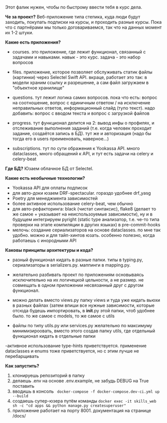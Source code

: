 Этот фалик нужен, чтобы по быстрому ввести тебя в курс дела.

**Че за проект?**
Веб-приложение типа степика, куда люди будут заходить, покупать подписки на курсы, и проходить разные курсы. Пока что с партнёрами мы только договариваемся, так что на данных момент их 1-2 штуки.

**Какие есть приложения?**
- courses. это приложение, где лежит функционал, 
связанный с задачами и навыками. навык - это курс. задача - это набор вопросов

- files. приложение, которое позволяет обслуживать статик файлы (картинки)
через Selectel Swift API. вкраце, работает это так: в модели храним ссылку и разрешение, а сам файл загружаем в "объектное хранилище"

- questions. тут лежит логика самих вопросов. 
пока что есть: вопрос на соотношение, вопрос с единичным ответом / на исключение неправильных ответов, 
информационный слайд (тупо текст). надо добавить: вопрос с вводом текста и вопрос с загрузкой файлов

- progress. тут функционал делится на 2: вывод инфы о профилях, и отслеживание выполнения заданий 
(т.е. когда человек проходит задание, создаётся запись в БД). тут же и авторизация (надо бы тогда его в users преименовать, наверное...)

- subscriptions. тут по сути ображения к Yookassa API. много dataclasses, много обращений к API, и тут есть задачи на celery и celery-beat

**Где БД?**
Юзаем облачное БД от Selectel.

**Какие есть необычные технологии?**
- Yookassa API для оплаты подписок
- для авто-доки юзаем DRF-spectacular. гораздо удобнее drf_yasg
- Poetry для менеджмента зависимостей
- более активное использование celery-beat, чем обычно
- для авто-рефакторинга: 
black (чистат синтаксис), 
flake8 (делает то же самое + указывает на неиспользоуемые зависимости), 
ну и в будущем интегрируем pyright (static type анализатор, т.е. че-то типа проверки на этапе компиляции в  других языках) в pre-commit-hooks
- мелочь: создание сериализаторов на основе dataclasses. по мне так удобно. можно и для тайп-хинтов юзать. особенно полезно, когда работаешь с инородными API

**Каковы принципы архитектуры и кода?**
- разный функционал кидать в разные папки. 
типы в typing.py, сериализаторы в serializers.py. маппинги в mapping.py. 

- желательно разбивать проект по приложениям основываясь исключительно на их логичецкой цельности, а не размер.
не совмещать в одном приложении несвязанный друг с другом функционал.

- можно делать вместо views.py папку views и туда уже кидать вьюхи в разных файлах 
(затем впиши все нужные зависимости, которые отсюда будешь импортировать, в __init__.py этой папки, чтоб удобнее было. 
то же самое с models, то же самое с utils

- файлы по типу utils.py или services.py желательно по максимуму минимизироовать, 
вместо этого создав папку utils, где отдельный функционал кидать в отдельные папки

-активное использование type-hints приветствуется. применение dataclasses и enums тоже приветствуется, но с этим лучше не перебарщивать


**Как запустить?**
1. клонируешь репозиторий в папку
2. делаешь .env на основе .env.example, не забудь DEBUG на True поставить
3. вводишь в консоль ``` docker-compose -f docker-compose.dev-ci.yml up --build```
4. создаешь супер-юзера путём команды ```docker exec -it skills_web sh -c "cd apps && python manage.py createsuperuser"```
5. приложение работает на порту 8001. документация на странице /docs/
